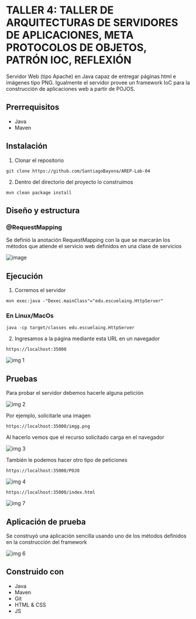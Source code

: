 # TALLER 4: TALLER DE ARQUITECTURAS DE SERVIDORES DE APLICACIONES, META PROTOCOLOS DE OBJETOS, PATRÓN IOC, REFLEXIÓN

Servidor Web (tipo Apache) en Java capaz de entregar páginas html e imágenes tipo PNG. Igualmente el servidor provee un framework IoC para la construcción de aplicaciones web a partir de POJOS.

## Prerrequisitos
- Java
- Maven

## Instalación

1. Clonar el repositorio

```
git clone https://github.com/SantiagoBayona/AREP-Lab-04
```

2. Dentro del directorio del proyecto lo construimos

```
mvn clean package install
```

## Diseño y estructura

### @RequestMapping
Se definió la anotación RequestMapping con la que se marcarán los métodos que atiende el servicio web definidos en una clase de servicios

![image](https://github.com/SantiagoBayona/AREP-Lab-04/assets/64861204/67774d79-3545-466a-927c-62b8480abf10)

## Ejecución

1. Corremos el servidor

```
mvn exec:java -"Dexec.mainClass"="edu.escuelaing.HttpServer"
```

### En Linux/MacOs

```
java -cp target/classes edu.escuelaing.HttpServer
```

2. Ingresamos a la página mediante esta URL en un navegador

```
https://localhost:35000
```
![img 1](https://github.com/SantiagoBayona/AREP-Lab-04/assets/64861204/082a2c3c-2ed9-4fff-9201-8c91c592fcb7)

## Pruebas

Para probar el servidor debemos hacerle alguna petición

![img 2](https://github.com/SantiagoBayona/AREP-Lab-04/assets/64861204/ddecf8ad-5267-46b7-af59-200c0ebd15e7)

Por ejemplo, solicitarle una imagen

```
https://localhost:35000/imgg.png
```

Al hacerlo vemos que el recurso solicitado carga en el navegador

![img 3](https://github.com/SantiagoBayona/AREP-Lab-04/assets/64861204/e38d6b0d-9aec-4b0f-ba92-5d19b6a03b7c)

También le podemos hacer otro tipo de peticiones

```
https://localhost:35000/POJO
```

![img 4](https://github.com/SantiagoBayona/AREP-Lab-04/assets/64861204/42a7860b-3db7-4667-a090-be4fe0ee1803)

```
https://localhost:35000/index.html
```

![img 7](https://github.com/SantiagoBayona/AREP-Lab-04/assets/64861204/156cf8f2-1ff4-4102-8de4-6f9b9aa58718)

## Aplicación de prueba

Se construyó una aplicación sencilla usando uno de los métodos definidos en la construcción del framework

![img 6](https://github.com/SantiagoBayona/AREP-Lab-04/assets/64861204/152a3412-e0aa-46bc-8e3c-02ad24de7210)

## Construido con

* Java
* Maven
* Git
* HTML & CSS
* JS
